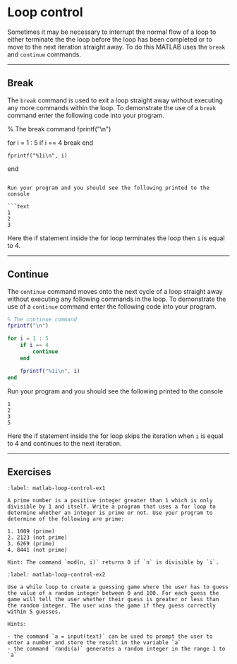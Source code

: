 # Loop control

Sometimes it may be necessary to interrupt the normal flow of a loop to either terminate the the loop before the loop has been completed or to move to the next iteration straight away. To do this MATLAB uses the `break` and `continue` commands.

---

## Break

The `break` command is used to exit a loop straight away without executing any more commands within the loop. To demonstrate the use of a `break` command enter the following code into your program.

% The break command
fprintf("\n")

for i = 1 : 5
    if i == 4
        break
    end

    fprintf("%1i\n", i)
end
```

Run your program and you should see the following printed to the console

```text
1
2
3
```

Here the if statement inside the for loop terminates the loop then `i` is equal to 4.

---

## Continue

The `continue` command moves onto the next cycle of a loop straight away without executing any following commands in the loop. To demonstrate the use of a `continue` command enter the following code into your program.

```matlab
% The continue command
fprintf("\n")

for i = 1 : 5
    if i == 4
        continue
    end

    fprintf("%1i\n", i)
end
```

Run your program and you should see the following printed to the console

```text
1
2
3
5
```

Here the if statement inside the for loop skips the iteration when `i` is equal to 4 and continues to the next iteration.

---

## Exercises

```{exercise}
:label: matlab-loop-control-ex1

A prime number is a positive integer greater than 1 which is only divisible by 1 and itself. Write a program that uses a for loop to determine whether an integer is prime or not. Use your program to determine of the following are prime:

1. 1009 (prime)
2. 2123 (not prime)
3. 6269 (prime)
4. 8441 (not prime)

Hint: The command `mod(n, i)` returns 0 if `n` is divisible by `i`.
```

```{exercise}
:label: matlab-loop-control-ex2

Use a while loop to create a guessing game where the user has to guess the value of a random integer between 0 and 100. For each guess the game will tell the user whether their guess is greater or less than the random integer. The user wins the game if they guess correctly within 5 guesses. 

Hints:

- the command `a = input(text)` can be used to prompt the user to enter a number and store the result in the variable `a`
- the command `randi(a)` generates a random integer in the range 1 to `a`
```
